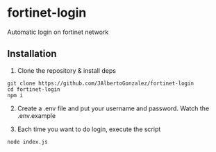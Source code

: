 # fortinet-login
Automatic login on fortinet network

## Installation

1. Clone the repository & install deps

```
git clone https://github.com/JAlbertoGonzalez/fortinet-login
cd fortinet-login
npm i
```

2. Create a .env file and put your username and password. Watch the .env.example

3. Each time you want to do login, execute the script

```
node index.js
```
